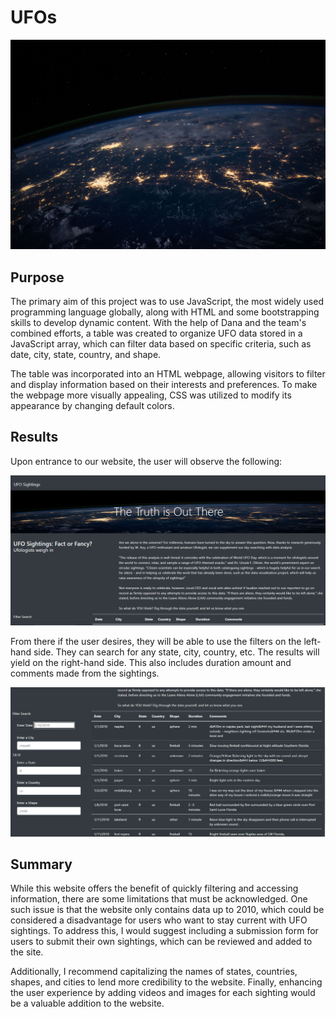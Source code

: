 # UFOs

![plot](static/images/nasa.jpg)

## Purpose
The primary aim of this project was to use JavaScript, the most widely used programming language globally, along with HTML and some bootstrapping skills to develop dynamic content. With the help of Dana and the team's combined efforts, a table was created to organize UFO data stored in a JavaScript array, which can filter data based on specific criteria, such as date, city, state, country, and shape.

The table was incorporated into an HTML webpage, allowing visitors to filter and display information based on their interests and preferences. To make the webpage more visually appealing, CSS was utilized to modify its appearance by changing default colors.

## Results
Upon entrance to our website, the user will observe the following: 

![plot](static/images/start.png) 

From there if the user desires, they will be able to use the filters on the left-hand side. They can search for any state, city, country, etc. The results will yield on the right-hand side. This also includes duration amount and comments made from the sightings.

![plot](static/images/Untitled.png)

## Summary
While this website offers the benefit of quickly filtering and accessing information, there are some limitations that must be acknowledged. One such issue is that the website only contains data up to 2010, which could be considered a disadvantage for users who want to stay current with UFO sightings. To address this, I would suggest including a submission form for users to submit their own sightings, which can be reviewed and added to the site.

Additionally, I recommend capitalizing the names of states, countries, shapes, and cities to lend more credibility to the website. Finally, enhancing the user experience by adding videos and images for each sighting would be a valuable addition to the website. 

